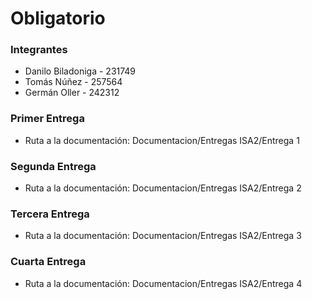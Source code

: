 # Obligatorio

### Integrantes

- Danilo Biladoniga - 231749
- Tomás Núñez - 257564
- Germán Oller - 242312

### Primer Entrega

- Ruta a la documentación: Documentacion/Entregas ISA2/Entrega 1

### Segunda Entrega

- Ruta a la documentación: Documentacion/Entregas ISA2/Entrega 2

### Tercera Entrega

- Ruta a la documentación: Documentacion/Entregas ISA2/Entrega 3

### Cuarta Entrega

- Ruta a la documentación: Documentacion/Entregas ISA2/Entrega 4
